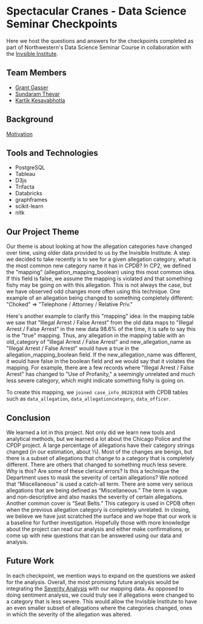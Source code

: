 # Spectacular Cranes - Data Science Seminar Checkpoints
Here we host the questions and answers for the checkpoints completed as part of Northwestern's Data Science Seminar Course in collaboration with the [Invsible Institute](https://invisible.institute/police-data).

## Team Members
* [Grant Gasser](https://www.linkedin.com/in/grantgasser/)
* [Sundaram Thevar](https://www.linkedin.com/in/sundaram30/)
* [Kartik Kesavabhotla](https://www.mccormick.northwestern.edu/artificial-intelligence/overview/meet-our-students/2019-20/kartik-kesavabhotla.html)

## Background
[Motivation](https://invisible.institute/police-data/)

## Tools and Technologies
* PostgreSQL
* Tableau
* D3js
* Trifacta
* Databricks
* graphframes
* scikit-learn
* nltk

## Our Project Theme
Our theme is about looking at how the allegation categories have changed over time, using older data provided to us by the Invisible Institute. A step we decided to take recently is to see for a given allegation category, what is the most common new category name it has in CPDB? In CP2, we defined the "mapping" (allegation_mapping_boolean) using this most common idea. If this field is false, we assume the mapping is violated and that something fishy may be going on with this allegation. This is not always the case, but we have observed odd changes more often using this technique. One example of an allegation being changed to something completely different: "Choked" => "Telephone / Attorney / Relative Priv."

Here's another example to clarify this "mapping" idea: In the mapping table we saw that "Illegal Arrest / False Arrest" from the old data maps to "Illegal Arrest / False Arrest" in the new data 98.6% of the time, it is safe to say this is the "true" mapping. Thus, any allegation in the mapping table with an old_category of "Illegal Arrest / False Arrest" and new_allegation_name as "Illegal Arrest / False Arrest" would have a true in the allegation_mapping_boolean field. If the new_allegation_name was different, it would have false in the boolean field and we would say that it violates the mapping. For example, there are a few records where "Illegal Arrest / False Arrest" has changed to "Use of Profanity," a seemingly unrelated and much less severe category, which might indicate something fishy is going on.

To create this mapping, we `joined case_info_08282018` with CPDB tables such as `data_allegation`, `data_allegationcategory`, `data_officer`.

## Conclusion
We learned a lot in this project. Not only did we learn new tools and analytical methods, but we learned a lot about the Chicago Police and the CPDP project. A large percentage of allegations have their category strings changed (in our estimation, about ⅓). Most of the changes are benign, but there is a subset of allegations that change to a category that is completely different. There are others that changed to something much less severe. Why is this? Are some of these clerical errors? Is this a technique the Department uses to mask the severity of certain allegations? 
We noticed that “Miscellaneous” is used a catch-all term. There are some very serious allegations that are being defined as “Miscellaneous.” The term is vague and non-descriptive and also masks the severity of certain allegations. Another common cover is “Seat Belts.” This category is used in CPDB often when the previous allegation category is completely unrelated. 
In closing, we believe we have just scratched the surface and we hope that our work is a baseline for further investigation. Hopefully those with more knowledge about the project can read our analysis and either make confirmations, or come up with new questions that can be answered using our data and analysis.

## Future Work
In each checkpoint, we mention ways to expand on the questions we asked for the analysis. Overall, the most promising future analysis would be integrating the [Severity Analysis](https://docs.google.com/spreadsheets/d/1b408GPeKjiK3ZcqWACDNK19JMKTOBbPHGPO25HNHM6s/edit#gid=0) with our mapping data. As opposed to doing sentiment analysis, we could truly see if allegations were changed to a category that is less severe. This would allow the Invisible Institute to have an even smaller subset of allegations where the categories changed, ones in which the severity of the allegation was altered. 
